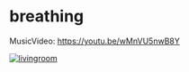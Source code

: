 # breathing

MusicVideo: https://youtu.be/wMnVU5nwB8Y

[![livingroom](https://user-images.githubusercontent.com/39813834/131208138-7184540b-660f-490e-9af0-6d579737fd6c.png)](https://youtu.be/wMnVU5nwB8Y "breathing")
